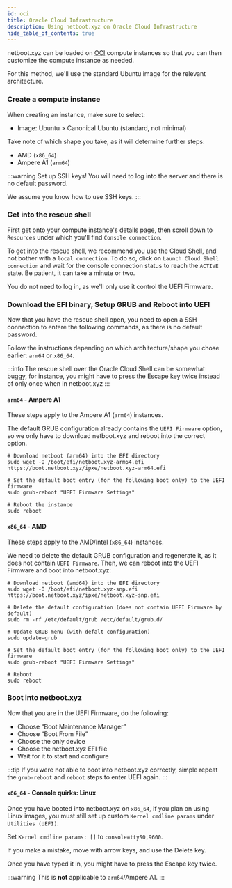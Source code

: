 ```yaml
---
id: oci
title: Oracle Cloud Infrastructure
description: Using netboot.xyz on Oracle Cloud Infrastructure
hide_table_of_contents: true
---
```


netboot.xyz can be loaded on [OCI](https://www.oracle.com/cloud/) compute instances so that you can then customize the compute instance as needed.

For this method, we'll use the standard Ubuntu image for the relevant architecture.

### Create a compute instance
When creating an instance, make sure to select:
- Image: Ubuntu > Canonical Ubuntu (standard, not minimal)

Take note of which shape you take, as it will determine further steps:
- AMD (`x86_64`)
- Ampere A1 (`arm64`)

:::warning
Set up SSH keys!
You will need to log into the server and there is no default password.

We assume you know how to use SSH keys.
:::

### Get into the rescue shell
First get onto your compute instance's details page, then scroll down to `Resources` under which you'll find `Console connection`.

To get into the rescue shell, we recommend you use the Cloud Shell, and not bother with a `local connection`. To do so, click on `Launch Cloud Shell connection` and wait for the console connection status to reach the `ACTIVE` state. Be patient, it can take a minute or two.

You do not need to log in, as we'll only use it control the UEFI Firmware.

### Download the EFI binary, Setup GRUB and Reboot into UEFI

Now that you have the rescue shell open, you need to open a SSH connection to entere the following commands, as there is no default password.

Follow the instructions depending on which architecture/shape you chose earlier: `arm64` or `x86_64`.

:::info
The rescue shell over the Oracle Cloud Shell can be somewhat buggy, for instance, you might have to press the Escape key twice instead of only once when in netboot.xyz
:::

#### `arm64` - Ampere A1
These steps apply to the Ampere A1 (`arm64`) instances.

The default GRUB configuration already contains the `UEFI Firmware` option, so we only have to download netboot.xyz and reboot into the correct option.

```shell
# Download netboot (arm64) into the EFI directory
sudo wget -O /boot/efi/netboot.xyz-arm64.efi https://boot.netboot.xyz/ipxe/netboot.xyz-arm64.efi

# Set the default boot entry (for the following boot only) to the UEFI firmware
sudo grub-reboot "UEFI Firmware Settings"

# Reboot the instance
sudo reboot
```

#### `x86_64` - AMD
These steps apply to the AMD/Intel (`x86_64`) instances.

We need to delete the default GRUB configuration and regenerate it, as it does not contain `UEFI Firmware`. Then, we can reboot into the UEFI Firmware and boot into netboot.xyz:

```shell
# Download netboot (amd64) into the EFI directory
sudo wget -O /boot/efi/netboot.xyz-snp.efi https://boot.netboot.xyz/ipxe/netboot.xyz-snp.efi

# Delete the default configuration (does not contain UEFI Firmware by default)
sudo rm -rf /etc/default/grub /etc/default/grub.d/

# Update GRUB menu (with defalt configuration)
sudo update-grub

# Set the default boot entry (for the following boot only) to the UEFI firmware
sudo grub-reboot "UEFI Firmware Settings"

# Reboot
sudo reboot
```

### Boot into netboot.xyz
Now that you are in the UEFI Firmware, do the following:
- Choose “Boot Maintenance Manager”
- Choose “Boot From File”
- Choose the only device
- Choose the netboot.xyz EFI file
- Wait for it to start and configure

:::tip
If you were not able to boot into netboot.xyz correctly, simple repeat the `grub-reboot` and `reboot` steps to enter UEFI again.
:::

#### `x86_64` - Console quirks: Linux
Once you have booted into netboot.xyz on `x86_64`, if you plan on using Linux images, you must still set up custom `Kernel cmdline params` under `Utilities (UEFI)`.

Set `Kernel cmdline params: []` to `console=ttyS0,9600`.

If you make a mistake, move with arrow keys, and use the Delete key.

Once you have typed it in, you might have to press the Escape key twice.

:::warning
This is **not** applicable to `arm64`/Ampere A1.
:::
